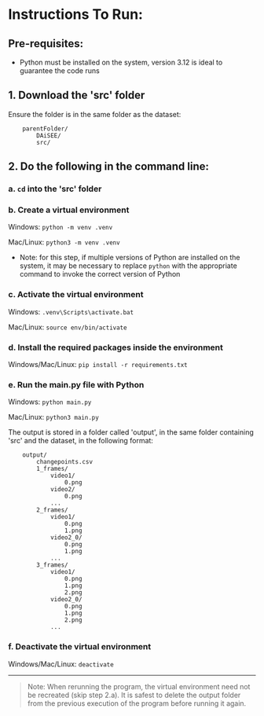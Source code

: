 # Instructions To Run:

## Pre-requisites:

- Python must be installed on the system, version 3.12 is ideal to guarantee the code runs

## 1. Download the 'src' folder

Ensure the folder is in the same folder as the dataset:
```
    parentFolder/
    	DAiSEE/
    	src/
```

## 2. Do the following in the command line:

### a. `cd` into the 'src' folder

### b. Create a virtual environment

Windows: `python -m venv .venv`

Mac/Linux: `python3 -m venv .venv`

- Note: for this step, if multiple versions of Python are installed on the system, it may be necessary to replace `python` with the appropriate command to invoke the correct version of Python

### c. Activate the virtual environment

Windows: `.venv\Scripts\activate.bat`

Mac/Linux: `source env/bin/activate`

### d. Install the required packages inside the environment

Windows/Mac/Linux: `pip install -r requirements.txt`

### e. Run the main.py file with Python

Windows: `python main.py`

Mac/Linux: `python3 main.py`

The output is stored in a folder called 'output', in the same folder containing 'src' and the dataset, in the following format:

```
    output/
        changepoints.csv
        1_frames/
            video1/
                0.png
            video2/
                0.png
            ...
        2_frames/
            video1/
                0.png
                1.png
            video2_0/
                0.png
                1.png
            ...
        3_frames/
            video1/
                0.png
                1.png
                2.png
            video2_0/
                0.png
                1.png
                2.png
            ...
```

### f. Deactivate the virtual environment

Windows/Mac/Linux: `deactivate`

---

> Note: When rerunning the program, the virtual environment need not be recreated (skip step 2.a). It is safest to delete the output folder from the previous execution of the program before running it again.
